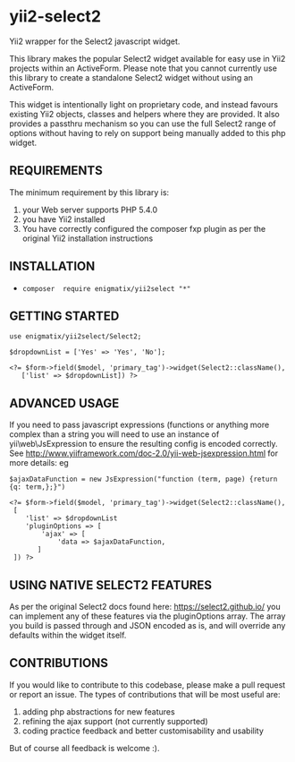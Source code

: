 # yii2-select2
Yii2 wrapper for the Select2 javascript widget.

This library makes the popular Select2 widget available for easy use in 
Yii2 projects within an ActiveForm.  Please note that you cannot 
currently use this library to create a standalone Select2 widget without 
using an ActiveForm.

This widget is intentionally light on proprietary code, and instead 
favours existing Yii2 objects, classes and helpers where they are 
provided.  It also provides a passthru mechanism so you can use the full 
Select2 range of options without having to rely on support being 
manually added to this php widget.

REQUIREMENTS
------------

The minimum requirement by this library is:
1. your Web server supports PHP 5.4.0
2. you have Yii2 installed
3. You have correctly configured the composer fxp plugin as per the 
original Yii2 installation instructions

INSTALLATION
------------

* `composer  require enigmatix/yii2select "*"`

GETTING STARTED
---------------

    use enigmatix/yii2select/Select2;

    $dropdownList = ['Yes' => 'Yes', 'No'];

    <?= $form->field($model, 'primary_tag')->widget(Select2::className(), 
       ['list' => $dropdownList]) ?>

ADVANCED USAGE
--------------

If you need to pass javascript expressions (functions or anything more 
complex than a string you will need to use an instance of 
yii\web\JsExpression to ensure the resulting config is encoded correctly.
See http://www.yiiframework.com/doc-2.0/yii-web-jsexpression.html for 
more details: eg

    $ajaxDataFunction = new JsExpression("function (term, page) {return {q: term,};}")

    <?= $form->field($model, 'primary_tag')->widget(Select2::className(), 
     [
        'list' => $dropdownList
        'pluginOptions => [
            'ajax' => [
                'data => $ajaxDataFunction,            
           ]
     ]) ?>

USING NATIVE SELECT2 FEATURES
-----------------------------

As per the original Select2 docs found here: https://select2.github.io/
you can implement any of these features via the pluginOptions array.  The
array you build is passed through and JSON encoded as is, and will 
override any defaults within the widget itself.

CONTRIBUTIONS
-------------

If you would like to contribute to this codebase, please make a pull request or report an issue.  The types of
contributions that will be most useful are:

1. adding php abstractions for new features
2. refining the ajax support (not currently supported)
3. coding practice feedback and better customisability and usability

But of course all feedback is welcome :).
